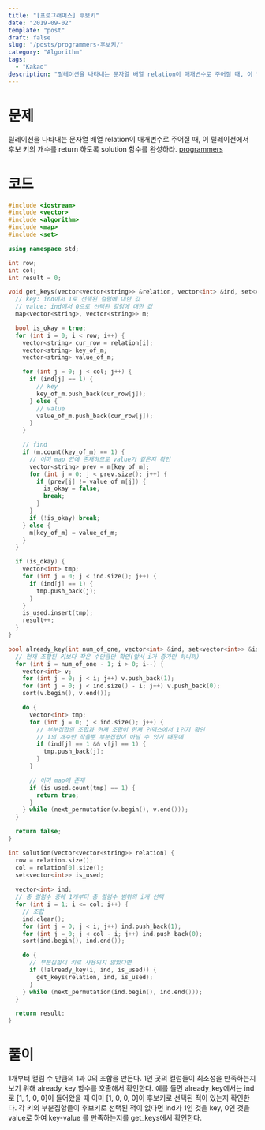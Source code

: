 ```yaml
---
title: "[프로그래머스] 후보키"
date: "2019-09-02"
template: "post"
draft: false
slug: "/posts/programmers-후보키/"
category: "Algorithm"
tags:
  - "Kakao"
description: "릴레이션을 나타내는 문자열 배열 relation이 매개변수로 주어질 때, 이 릴레이션에서 후보 키의 개수를 return 하도록 solution 함수를 완성하라."
---
```


# 문제

릴레이션을 나타내는 문자열 배열 relation이 매개변수로 주어질 때, 이 릴레이션에서 후보 키의 개수를 return 하도록 solution 함수를 완성하라. [programmers](https://programmers.co.kr/learn/courses/30/lessons/42890)

# 코드

```c++
#include <iostream>
#include <vector>
#include <algorithm>
#include <map>
#include <set>

using namespace std;

int row;
int col;
int result = 0;

void get_keys(vector<vector<string>> &relation, vector<int> &ind, set<vector<int>> &is_used) {
  // key: ind에서 1로 선택된 컬럼에 대한 값
  // value: ind에서 0으로 선택된 컬럼에 대한 값
  map<vector<string>, vector<string>> m;

  bool is_okay = true;
  for (int i = 0; i < row; i++) {
    vector<string> cur_row = relation[i];
    vector<string> key_of_m;
    vector<string> value_of_m;

    for (int j = 0; j < col; j++) {
      if (ind[j] == 1) {
        // key
        key_of_m.push_back(cur_row[j]);
      } else {
        // value
        value_of_m.push_back(cur_row[j]);
      }
    }

    // find
    if (m.count(key_of_m) == 1) {
      // 이미 map 안에 존재하므로 value가 같은지 확인
      vector<string> prev = m[key_of_m];
      for (int j = 0; j < prev.size(); j++) { 
        if (prev[j] != value_of_m[j]) {
          is_okay = false;
          break;
        }
      }
      if (!is_okay) break;
    } else {
      m[key_of_m] = value_of_m;
    }
  }

  if (is_okay) {
    vector<int> tmp;
    for (int j = 0; j < ind.size(); j++) { 
      if (ind[j] == 1) {
        tmp.push_back(j);
      }
    }
    is_used.insert(tmp);
    result++;
  }
}

bool already_key(int num_of_one, vector<int> &ind, set<vector<int>> &is_used) {
  // 현재 조합된 키보다 작은 수만큼만 확인(앞서 i가 증가만 하니까)
  for (int i = num_of_one - 1; i > 0; i--) {
    vector<int> v;
    for (int j = 0; j < i; j++) v.push_back(1);
    for (int j = 0; j < ind.size() - i; j++) v.push_back(0);
    sort(v.begin(), v.end());

    do {
      vector<int> tmp;
      for (int j = 0; j < ind.size(); j++) { 
        // 부분집합의 조합과 현재 조합이 현재 인덱스에서 1인지 확인
        // 1의 개수만 작을뿐 부분집합이 아닐 수 있기 때문에
        if (ind[j] == 1 && v[j] == 1) {
          tmp.push_back(j);
        }
      }

      // 이미 map에 존재
      if (is_used.count(tmp) == 1) {
        return true;
      }
    } while (next_permutation(v.begin(), v.end()));
  }

  return false;
}

int solution(vector<vector<string>> relation) {
  row = relation.size();
  col = relation[0].size();
  set<vector<int>> is_used;
  
  vector<int> ind;
  // 총 컬럼수 중에 1개부터 총 컬럼수 범위의 i개 선택
  for (int i = 1; i <= col; i++) {
    // 조합
    ind.clear();
    for (int j = 0; j < i; j++) ind.push_back(1);
    for (int j = 0; j < col - i; j++) ind.push_back(0);
    sort(ind.begin(), ind.end());

    do {
      // 부분집합이 키로 사용되지 않았다면
      if (!already_key(i, ind, is_used)) {
        get_keys(relation, ind, is_used);
      }
    } while (next_permutation(ind.begin(), ind.end()));
  }

  return result;
}
```

# 풀이

1개부터 컬럼 수 만큼의 1과 0의 조합을 만든다. 1인 곳의 컬럼들이 최소성을 만족하는지 보기 위해 already\_key 함수를 호출해서 확인한다. 예를 들면 already\_key에서는 ind로 [1, 1, 0, 0]이 들어왔을 때 이미 [1, 0, 0, 0]이 후보키로 선택된 적이 있는지 확인한다. 각 키의 부분집합들이 후보키로 선택된 적이 없다면 ind가 1인 것을 key, 0인 것을 value로 하여 key-value 를 만족하는지를 get_keys에서 확인한다.
